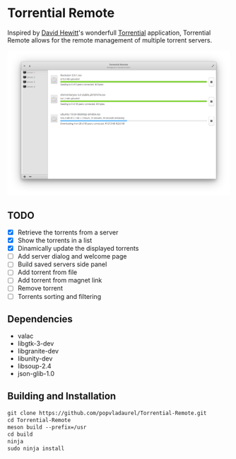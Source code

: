 # Torrential Remote

Inspired by [David Hewitt](https://github.com/davidmhewitt)'s wonderfull [Torrential](https://github.com/davidmhewitt/torrential) application, Torrential Remote allows for the remote management of multiple torrent servers.

![Torrents Page](data/screenshots/Torrents.png "Torrents")

## TODO
- [x] Retrieve the torrents from a server
- [x] Show the torrents in a list
- [x] Dinamically update the displayed torrents
- [ ] Add server dialog and welcome page
- [ ] Build saved servers side panel
- [ ] Add torrent from file
- [ ] Add torrent from magnet link
- [ ] Remove torrent
- [ ] Torrents sorting and filtering

## Dependencies
* valac
* libgtk-3-dev
* libgranite-dev
* libunity-dev
* libsoup-2.4
* json-glib-1.0

## Building and Installation
    git clone https://github.com/popvladaurel/Torrential-Remote.git
    cd Torrential-Remote
    meson build --prefix=/usr
    cd build
    ninja
    sudo ninja install
